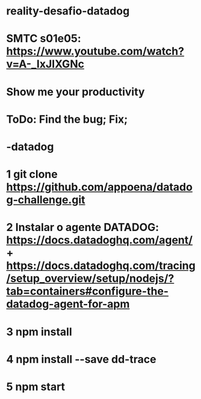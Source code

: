 # reality-desafio-datadog
# SMTC s01e05: https://www.youtube.com/watch?v=A-_IxJIXGNc
# Show me your productivity
# ToDo: Find the bug; Fix; 
# -datadog

# 1 git clone https://github.com/appoena/datadog-challenge.git
# 2 Instalar o agente DATADOG: https://docs.datadoghq.com/agent/ + https://docs.datadoghq.com/tracing/setup_overview/setup/nodejs/?tab=containers#configure-the-datadog-agent-for-apm
# 3 npm install
# 4 npm install --save dd-trace
# 5 npm start